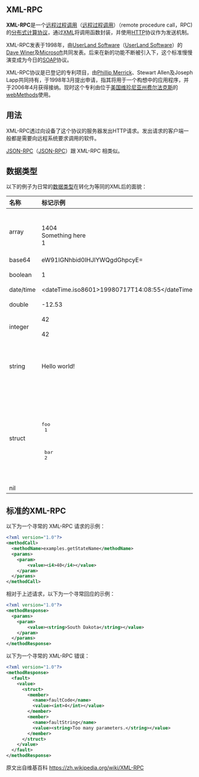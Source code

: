 ## XML-RPC

**XML-RPC**是一个[远程过程调用](https://zh.wikipedia.org/wiki/远程过程调用)（[远程过程调用](https://zh.wikipedia.org/wiki/遠端程序呼叫)）（remote procedure call，RPC)的[分布式计算](https://zh.wikipedia.org/wiki/分布式计算)[协议](https://zh.wikipedia.org/wiki/互聯網協議)，通过[XML](https://zh.wikipedia.org/wiki/XML)将调用函数封装，并使用[HTTP](https://zh.wikipedia.org/wiki/超文本传输协议)协议作为发送机制。

XML-RPC发表于1998年，由[UserLand Software](https://zh.wikipedia.org/w/index.php?title=UserLand_Software&action=edit&redlink=1)（[UserLand Software](https://zh.wikipedia.org/w/index.php?title=UserLand_Software&action=edit&redlink=1)）的[Dave Winer](https://zh.wikipedia.org/w/index.php?title=Dave_Winer&action=edit&redlink=1)及[Microsoft](https://zh.wikipedia.org/wiki/Microsoft)共同发表。后来在新的功能不断被引入下，这个标准慢慢演变成为今日的[SOAP](https://zh.wikipedia.org/wiki/SOAP)协议。

XML-RPC协议是已登记的专利项目，由[Phillip Merrick](https://zh.wikipedia.org/w/index.php?title=Phillip_Merrick&action=edit&redlink=1)、Stewart Allen及Joseph Lapp共同持有，于1998年3月提出申请，指其将用于一个构想中的应用程序，并于2006年4月获得接纳。现时这个专利由位于[美国](https://zh.wikipedia.org/wiki/美國)[维珍尼亚州](https://zh.wikipedia.org/wiki/維珍尼亞州)[费尔法克斯](https://zh.wikipedia.org/wiki/費爾法克斯_(維吉尼亞州))的[webMethods](https://zh.wikipedia.org/w/index.php?title=WebMethods&action=edit&redlink=1)使用。

## 用法

XML-RPC透过向设备了这个协议的服务器发出HTTP请求。发出请求的客户端一般都是需要向远程系统要求调用的软件。

[JSON-RPC](https://zh.wikipedia.org/wiki/JSON-RPC)（[JSON-RPC](https://zh.wikipedia.org/wiki/JSON-RPC)）跟 XML-RPC 相类似。

## 数据类型

以下的例子为日常的[数据类型](https://zh.wikipedia.org/wiki/數據類型)在转化为等同的XML后的面貌：

| 名称      | 标记示例                                                     | 描述                                                         |
| :-------- | :----------------------------------------------------------- | :----------------------------------------------------------- |
| array     | <array><br/>  <data><br/>    <value><i4>1404</i4></value><br/>    <value><string>Something here</string></value><br/>    <value><i4>1</i4></value><br/>  </data><br/></array> |                                                              |
| base64    | <base64>eW91IGNhbid0IHJlYWQgdGhpcyE=</base64>                |                                                              |
| boolean   | <boolean>1</boolean>                                         | [布尔型](https://zh.wikipedia.org/wiki/布尔型)逻辑值 (0 或 1) |
| date/time | <dateTime.iso8601>19980717T14:08:55</dateTime.iso8601>       |                                                              |
| double    | <double>-12.53</double>                                      | [双倍精确浮点数](https://zh.wikipedia.org/wiki/雙倍精確浮點數) |
| integer   | <i4>42</i4><br /><br /><int>42</int>                         | [整数](https://zh.wikipedia.org/wiki/整數)                   |
| string    | <string>Hello world!</string>                                | 字符串，必须遵守[XML encoding](https://zh.wikipedia.org/w/index.php?title=XML_encoding&action=edit&redlink=1)（[XML encoding](https://zh.wikipedia.org/wiki/XML)）的格式。 |
| struct    | <pre><br/><struct><br/>  <member><br/>    <name>foo</name><br/>    <value><i4>1</i4></value><br/>  </member><br/>  <member><br/>    <name>bar</name><br/>    <value><i4>2</i4></value><br/>  </member><br/></struct><br/></pre> | [结构体](https://zh.wikipedia.org/wiki/结构体)               |
| nil       | <nil/>                                                       |                                                              |



## 标准的XML-RPC

以下为一个寻常的 XML-RPC 请求的示例：

```xml
<?xml version="1.0"?>
<methodCall>
  <methodName>examples.getStateName</methodName>
  <params>
    <param>
        <value><i4>40</i4></value>
    </param>
  </params>
</methodCall>
```

相对于上述请求，以下为一个寻常回应的示例：

```xml
<?xml version="1.0"?>
<methodResponse>
  <params>
    <param>
        <value><string>South Dakota</string></value>
    </param>
  </params>
</methodResponse>
```

以下为一个寻常的 XML-RPC 错误：

```xml
<?xml version="1.0"?>
<methodResponse>
  <fault>
    <value>
      <struct>
        <member>
          <name>faultCode</name>
          <value><int>4</int></value>
        </member>
        <member>
          <name>faultString</name>
          <value><string>Too many parameters.</string></value>
        </member>
      </struct>
    </value>
  </fault>
</methodResponse>
```



原文出自维基百科 https://zh.wikipedia.org/wiki/XML-RPC